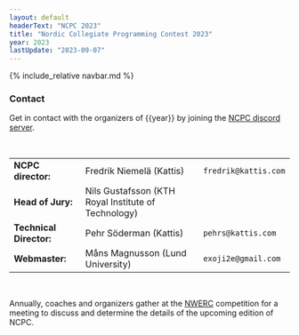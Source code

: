 ```yaml
---
layout: default
headerText: "NCPC 2023"
title: "Nordic Collegiate Programming Contest 2023"
year: 2023
lastUpdate: "2023-09-07"
---
```

{% include_relative navbar.md %}

<div class="bar">
  <h3>Contact</h3>
</div>

Get in contact with the organizers of {{year}} by joining the [NCPC discord server]({{site.discord_link}}).

<br />

<table>
  <tr>
    <td><b>NCPC director:</b></td>
    <td>Fredrik Niemelä (Kattis)</td>
    <td><code>fredrik@kattis.com</code></td>
  </tr>
  <tr>
    <td><b>Head of Jury:</b></td>
    <td>Nils Gustafsson (KTH Royal Institute of Technology)</td>
  </tr>
  <tr>
    <td><b>Technical Director:</b></td>
    <td>Pehr Söderman (Kattis)</td>
    <td><code>pehrs@kattis.com</code></td>
  </tr>
  <tr>
    <td><b>Webmaster:</b></td>
    <td>Måns Magnusson (Lund University)</td>
    <td><code>exoji2e@gmail.com</code></td>
  </tr>
</table>

<br />

Annually, coaches and organizers gather at the [NWERC](https://nwerc.eu) competition for a meeting to discuss and determine the details of the upcoming edition of NCPC.